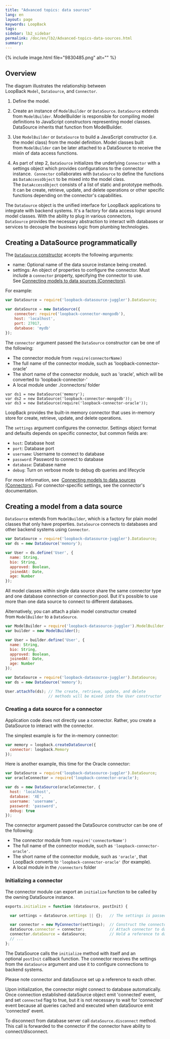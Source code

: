 ```yaml
---
title: "Advanced topics: data sources"
lang: en
layout: page
keywords: LoopBack
tags:
sidebar: lb2_sidebar
permalink: /doc/en/lb2/Advanced-topics-data-sources.html
summary:
---
```


{% include image.html file="9830485.png" alt="" %}

## Overview

The diagram illustrates the relationship between LoopBack `Model`, `DataSource`, and `Connector`.

1.  Define the model.

2.  Create an instance of `ModelBuilder` or `DataSource`. `DataSource` extends from `ModelBuilder`.
    ModelBuilder is responsible for compiling model definitions to JavaScript constructors representing model classes.
    DataSource inherits that function from ModelBuilder.

3.  Use `ModelBuilder` or `DataSource` to build a JavaScript constructor (i.e. the model class) from the model definition.
    Model classes built from `ModelBuilder` can be later attached to a DataSource to receive the mixin of data access functions.

4.  As part of step 2, `DataSource` initializes the underlying `Connector` with a settings object which provides configurations to the connector instance. 
    `Connector` collaborates with `DataSource` to define the functions as `DataAccessObject` to be mixed into the model class.
    The `DataAccessObject` consists of a list of static and prototype methods.
    It can be create, retrieve, update, and delete operations or other specific functions depending on the connector's capabilities.

The `DataSource` object is the unified interface for LoopBack applications to integrate with backend systems.
It's a factory for data access logic around model classes. With the ability to plug in various connectors,
`DataSource` provides the necessary abstraction to interact with databases or services to decouple the business logic from plumbing technologies.

## Creating a DataSource programmatically

The [`DataSource` constructor](http://apidocs.strongloop.com/loopback-datasource-juggler/#datasource) accepts the following arguments:

* name: Optional name of the data source instance being created. 
* settings: An object of properties to configure the connector. Must include a `connector` property, specifying the connector to use.
  See [Connecting models to data sources (Connectors)](/doc/{{page.lang}}/lb2/Connecting-models-to-data-sources.html#Connectingmodelstodatasources-Connectors).

For example:

```javascript
var DataSource = require('loopback-datasource-juggler').DataSource;

var dataSource = new DataSource({
    connector: require('loopback-connector-mongodb'),
    host: 'localhost',
    port: 27017,
    database: 'mydb'
});
```

The `connector` argument passed the `DataSource` constructor can be one of the following:

* The connector module from `require(connectorName)`
* The full name of the connector module, such as 'loopback-connector-oracle'
* The short name of the connector module, such as 'oracle', which will be converted to 'loopback-connector-'
* A local module under ./connectors/ folder

```
var ds1 = new DataSource('memory');
var ds2 = new DataSource('loopback-connector-mongodb'));
var ds3 = new DataSource(require('loopback-connector-oracle'));
```

LoopBack provides the built-in memory connector that uses in-memory store for create, retrieve, update, and delete operations. 

The `settings` argument configures the connector. Settings object format and defaults depends on specific connector, but common fields are:

* `host`: Database host
* `port`: Database port
* `username`: Username to connect to database
* `password`: Password to connect to database
* `database`: Database name
* `debug`: Turn on verbose mode to debug db queries and lifecycle

For more information, see 
[Connecting models to data sources (Connectors)](/doc/{{page.lang}}/lb2/Connecting-models-to-data-sources.html#Connectingmodelstodatasources-Datasourceproperties).
For connector-specific settings, see the connector's documentation.

## Creating a model from a data source

`DataSource` extends from `ModelBuilder`, which is a factory for plain model classes that only have properties.
`DataSource` connects to databases and other backend systems using `Connector`.

```javascript
var DataSource = require('loopback-datasource-juggler').DataSource;
var ds = new DataSource('memory');

var User = ds.define('User', {
  name: String,
  bio: String,
  approved: Boolean,
  joinedAt: Date,
  age: Number
});
```

All model classes within single data source share the same connector type and one database connection or connection pool.
But it's possible to use more than one data source to connect to different databases.

Alternatively, you can attach a plain model constructor created from `ModelBuilder` to a `DataSource`.

```javascript
var ModelBuilder = require('loopback-datasource-juggler').ModelBuilder;
var builder = new ModelBuilder();

var User = builder.define('User', {
  name: String,
  bio: String,
  approved: Boolean,
  joinedAt: Date,
  age: Number
});

var DataSource = require('loopback-datasource-juggler').DataSource;
var ds = new DataSource('memory');

User.attachTo(ds); // The create, retrieve, update, and delete
                   // methods will be mixed into the User constructor
```

### Creating a data source for a connector

Application code does not directly use a connector. Rather, you create a DataSource to interact with the connector.

The simplest example is for the in-memory connector:

```javascript
var memory = loopback.createDataSource({
  connector: loopback.Memory
});
```

Here is another example, this time for the Oracle connector:

```javascript
var DataSource = require('loopback-datasource-juggler').DataSource;
var oracleConnector = require('loopback-connector-oracle');

var ds = new DataSource(oracleConnector, {
  host: 'localhost',
  database: 'XE',
  username: 'username',
  password: 'password',
  debug: true
});
```

The connector argument passed the DataSource constructor can be one of the following:

* The connector module from `require('connectorName')`
* The full name of the connector module, such as `'loopback-connector-oracle'`.
* The short name of the connector module, such as `'oracle'`, that LoopBack converts to `'loopback-connector-oracle'` (for example).
* A local module in the `/connectors` folder

### Initializing a connector

The connector module can export an `initialize` function to be called by the owning DataSource instance.

```javascript
exports.initialize = function (dataSource, postInit) {

  var settings = dataSource.settings || {};   // The settings is passed in from the dataSource

  var connector = new MyConnector(settings);  // Construct the connector instance
  dataSource.connector = connector;           // Attach connector to dataSource
  connector.dataSource = dataSource;          // Hold a reference to dataSource
  // ...
};
```

The DataSource calls the `initialize` method with itself and an optional `postInit` callback function.
The connector receives the settings from the `dataSource` argument and use it to configure connections to backend systems.

Please note connector and dataSource set up a reference to each other.

Upon initialization, the connector might connect to database automatically.
Once connection established dataSource object emit 'connected' event, and set `connected` flag to true,
but it is not necessary to wait for 'connected' event because all queries cached and executed when dataSource emit 'connected' event.

To disconnect from database server call `dataSource.disconnect` method.
This call is forwarded to the connector if the connector have ability to connect/disconnect.